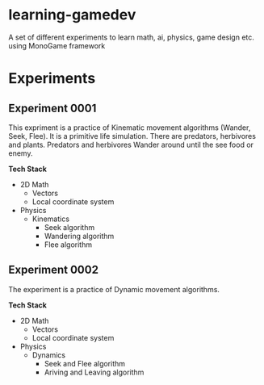 # learning-gamedev
A set of different experiments to learn math, ai, physics, game design etc. using MonoGame framework

# Experiments 
## Experiment 0001

This expriment is a practice of Kinematic movement algorithms (Wander, Seek, Flee). It is a primitive life simulation. There are predators, herbivores and plants. Predators and herbivores Wander around until the see food or enemy. 

**Tech Stack**
- 2D Math
  - Vectors
  - Local coordinate system
- Physics
  - Kinematics
    - Seek algorithm
    - Wandering algorithm
	- Flee algorithm
	
## Experiment 0002

The experiment is a practice of Dynamic movement algorithms.

**Tech Stack**
- 2D Math
  - Vectors
  - Local coordinate system
- Physics
  - Dynamics
    - Seek and Flee algorithm
    - Ariving and Leaving algorithm